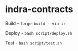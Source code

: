 # indra-contracts

Build - `forge build --via-ir`

Deploy - `bash script/deploy.sh`

Test - `bash script/test.sh`
